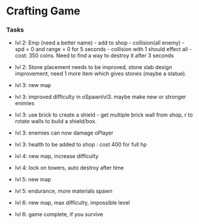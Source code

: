 <h1>
	<b>Crafting Game</b>
</h1>

### Tasks
-  lvl 2: Emp (need a better name) - add to shop - collision(all enemy) - spd = 0 and range = 0 for 5 seconds - collision with 1 should effect all - cost: 350 coins. Need to find a way to destroy it after 3 seconds


- lvl 2: Stone placement needs to be improved, stone slab design improvement, need 1 more item which gives stones (maybe a statue).


- lvl 3: new map

- lvl 3: improved difficulty in oSpawnlvl3. maybe make new  or stronger enimies


- lvl 3: use brick to create a shield - get multiple brick wall from shop, r to rotate walls to build a shield/box.

- lvl 3: enemies can now damage oPlayer

- lvl 3: health to be added to shop : cost 400 for full hp


- lvl 4: new map, increase difficulty

- lvl 4: lock on towers, auto destroy after time


- lvl 5: new map

- lvl 5: endurance, more materials spawn 


- lvl 6: new map, max difficulty, impossible level

- lvl 6: game complete, if you survive


 






